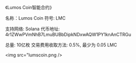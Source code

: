 《Lumos Coin智能合约》


名称：Lumos Coin
符号: LMC

支持网络: Solana
代币地址: 4r1ZWwPVmNhB7LmuBUBbDipkNDxwAQW1PY1knAnCTRGu

总量: 10亿枚
交易费用收取方法: 0.5%, 最少为 0.05 LMC

<img src="lumscoin.png />
